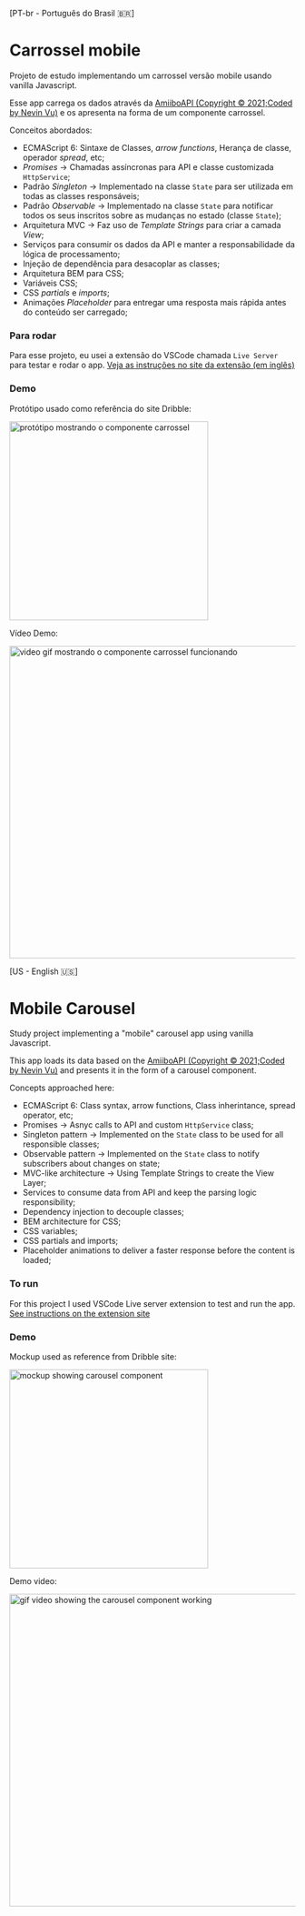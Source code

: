 [PT-br - Português do Brasil 🇧🇷]

# Carrossel mobile

Projeto de estudo implementando um carrossel versão mobile usando vanilla Javascript.

Esse app carrega os dados através da [AmiiboAPI (Copyright © 2021;Coded by Nevin Vu)](https://amiiboapi.com/) e os apresenta na forma de um componente carrossel.

Conceitos abordados:
 - ECMAScript 6: Sintaxe de Classes, _arrow functions_, Herança de classe, operador _spread_, etc;
 - _Promises_ -> Chamadas assíncronas para API e classe customizada `HttpService`;
 - Padrão _Singleton_ -> Implementado na classe `State` para ser utilizada em todas as classes responsáveis;
 - Padrão _Observable_ -> Implementado na classe `State` para notificar todos os seus inscritos sobre as mudanças no estado (classe `State`);
 - Arquitetura MVC -> Faz uso de _Template Strings_ para criar a camada _View_;
 - Serviços para consumir os dados da API e manter a responsabilidade da lógica de processamento;
 - Injeção de dependência para desacoplar as classes;
 - Arquitetura BEM para CSS;
 - Variáveis CSS;
 - CSS _partials_ e _imports_;
 - Animações _Placeholder_ para entregar uma resposta mais rápida antes do conteúdo ser carregado;

### Para rodar

Para esse projeto, eu usei a extensão do VSCode chamada `Live Server` para testar e rodar o app.
[Veja as instruções no site da extensão (em inglês)](https://marketplace.visualstudio.com/items?itemName=ritwickdey.LiveServer)

### Demo

Protótipo usado como referência do site Dribble:

<img src="https://user-images.githubusercontent.com/8843527/111987984-a630d600-8aee-11eb-95d5-bb9c7e8f6d58.png" alt="protótipo mostrando o componente carrossel" width="350">

Vídeo Demo:

<img src="https://user-images.githubusercontent.com/8843527/111988915-e17fd480-8aef-11eb-9d5e-76d2c9194705.gif" alt="video gif mostrando o componente carrossel funcionando" width="550">

[US - English :us:]
# Mobile Carousel 

Study project implementing a "mobile" carousel app using vanilla Javascript. 

This app loads its data based on the [AmiiboAPI (Copyright © 2021;Coded by Nevin Vu)](https://amiiboapi.com/) and presents it in the form
of a carousel component. 

Concepts approached here:
 - ECMAScript 6: Class syntax, arrow functions, Class inherintance, spread operator, etc;
 - Promises -> Asnyc calls to API and custom `HttpService` class;
 - Singleton pattern -> Implemented on the `State` class to be used for all responsible classes;
 - Observable pattern -> Implemented on the `State` class to notify subscribers about changes on state;
 - MVC-like architecture -> Using Template Strings to create the View Layer;
 - Services to consume data from API and keep the parsing logic responsibility;
 - Dependency injection to decouple classes;
 - BEM architecture for CSS;
 - CSS variables;
 - CSS partials and imports;
 - Placeholder animations to deliver a faster response before the content is loaded;

### To run
For this project I used VSCode Live server extension to test and run the app.
[See instructions on the extension site](https://marketplace.visualstudio.com/items?itemName=ritwickdey.LiveServer)

### Demo

Mockup used as reference from Dribble site:

<img src="https://user-images.githubusercontent.com/8843527/111987984-a630d600-8aee-11eb-95d5-bb9c7e8f6d58.png" alt="mockup showing carousel component" width="350">

Demo video:

<img src="https://user-images.githubusercontent.com/8843527/111988915-e17fd480-8aef-11eb-9d5e-76d2c9194705.gif" alt="gif video showing the carousel component working" width="550">



